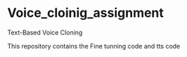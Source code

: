 # Voice_cloinig_assignment
 Text-Based Voice Cloning

This repository contains the Fine tunning code and tts code

